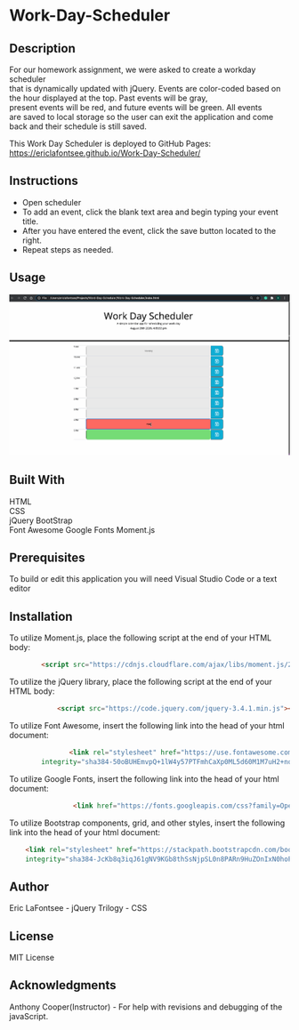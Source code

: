 # Work-Day-Scheduler

## Description
For our homework assignment, we were asked to create a workday scheduler   
that is dynamically updated with jQuery. Events are color-coded based on   
the hour displayed at the top. Past events will be gray,  
present events will be red, and future events will be green. All events  
are saved to local storage so the user can exit the application and come   
back and their schedule is still saved.

This Work Day Scheduler is deployed to GitHub Pages:
https://ericlafontsee.github.io/Work-Day-Scheduler/

## Instructions
* Open scheduler
* To add an event, click the blank text area and begin typing your event title.
* After you have entered the event, click the save button located to the right.
* Repeat steps as needed.


## Usage
![Work-Day-Scheduler Demo](images/WorkDayScheduler.gif)


## Built With
HTML  
CSS  
jQuery
BootStrap   
Font Awesome
Google Fonts
Moment.js

## Prerequisites
To build or edit this application you will need Visual Studio Code or a text editor

## Installation
To utilize Moment.js, place the following script at the end of your HTML body:

```html
        <script src="https://cdnjs.cloudflare.com/ajax/libs/moment.js/2.24.0/moment.min.js"></script>

```
To utilize the jQuery library, place the following script at the end of your HTML body:

```html
            <script src="https://code.jquery.com/jquery-3.4.1.min.js"></script>

```
To utilize Font Awesome, insert the following link into the head of your html document:

```html
               <link rel="stylesheet" href="https://use.fontawesome.com/releases/v5.8.1/css/all.css"
        integrity="sha384-50oBUHEmvpQ+1lW4y57PTFmhCaXp0ML5d60M1M7uH2+nqUivzIebhndOJK28anvf" crossorigin="anonymous" />

```
To utilize Google Fonts, insert the following link into the head of your html document:

```html
                <link href="https://fonts.googleapis.com/css?family=Open+Sans&display=swap" rel="stylesheet" />

```

To utilize Bootstrap components, grid, and other styles, insert the following link into the head of your html document:

```html
    <link rel="stylesheet" href="https://stackpath.bootstrapcdn.com/bootstrap/4.5.2/css/bootstrap.min.css"
    integrity="sha384-JcKb8q3iqJ61gNV9KGb8thSsNjpSL0n8PARn9HuZOnIxN0hoP+VmmDGMN5t9UJ0Z" crossorigin="anonymous">
```

## Author
Eric LaFontsee - jQuery
Trilogy - CSS


## License
MIT License

## Acknowledgments
Anthony Cooper(Instructor) - For help with revisions and debugging of the javaScript.

